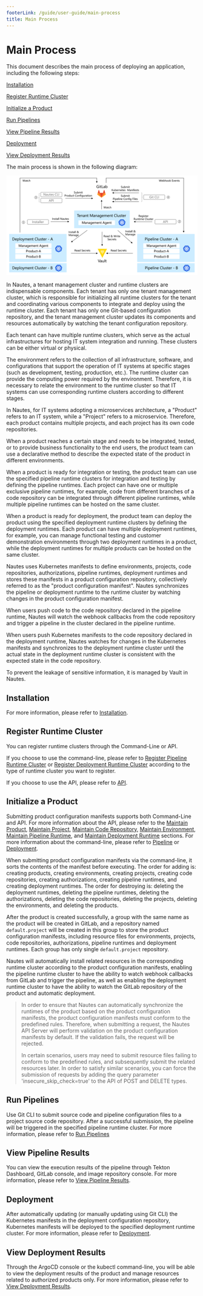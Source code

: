 ```yaml
---
footerLink: /guide/user-guide/main-process
title: Main Process
---
```

# Main Process

This document describes the main process of deploying an application, including the following steps:

[Installation](#installation)

[Register Runtime Cluster](#register-runtime-cluster)

[Initialize a Product](#initialize-a-product)

[Run Pipelines](#run-pipelines)

[View Pipeline Results](#view-pipeline-results)

[Deployment](#deployment)

[View Deployment Results](#view-deployment-results)

The main process is shown in the following diagram:

![directive syntax graph](./../images/user-guide-overview-1.png)

In Nautes, a tenant management cluster and runtime clusters are indispensable components. Each tenant has only one tenant management cluster, which is responsible for initializing all runtime clusters for the tenant and coordinating various components to integrate and deploy using the runtime cluster. Each tenant has only one Git-based configuration repository, and the tenant management cluster updates its components and resources automatically by watching the tenant configuration repository.

Each tenant can have multiple runtime clusters, which serve as the actual infrastructures for hosting IT system integration and running. These clusters can be either virtual or physical.

The environment refers to the collection of all infrastructure, software, and configurations that support the operation of IT systems at specific stages (such as development, testing, production, etc.). The runtime cluster can provide the computing power required by the environment. Therefore, it is necessary to relate the environment to the runtime cluster so that IT systems can use corresponding runtime clusters according to different stages.

In Nautes, for IT systems adopting a microservices architecture, a "Product" refers to an IT system, while a "Project" refers to a microservice. Therefore, each product contains multiple projects, and each project has its own code repositories.

When a product reaches a certain stage and needs to be integrated, tested, or to provide business functionality to the end users, the product team can use a declarative method to describe the expected state of the product in different environments.

When a product is ready for integration or testing, the product team can use the specified pipeline runtime clusters for integration and testing by defining the pipeline runtimes. Each project can have one or multiple exclusive pipeline runtimes, for example, code from different branches of a code repository can be integrated through different pipeline runtimes, while multiple pipeline runtimes can be hosted on the same cluster.

When a product is ready for deployment, the product team can deploy the product using the specified deployment runtime clusters by defining the deployment runtimes. Each product can have multiple deployment runtimes, for example, you can manage functional testing and customer demonstration environments through two deployment runtimes in a product, while the deployment runtimes for multiple products can be hosted on the same cluster.

Nautes uses Kubernetes manifests to define environments, projects, code repositories, authorizations, pipeline runtimes, deployment runtimes and stores these manifests in a product configuration repository, collectively referred to as the "product configuration manifest". Nautes synchronizes the pipeline or deployment runtime to the runtime cluster by watching changes in the product configuration manifest.

When users push code to the code repository declared in the pipeline runtime, Nautes will watch the webhook callbacks from the code repository and trigger a pipeline in the cluster declared in the pipeline runtime.

When users push Kubernetes manifests to the code repository declared in the deployment runtime, Nautes watches for changes in the Kubernetes manifests and synchronizes to the deployment runtime cluster until the actual state in the deployment runtime cluster is consistent with the expected state in the code repository.

To prevent the leakage of sensitive information, it is managed by Vault in Nautes.

## Installation

For more information, please refer to [Installation](installation.md).

## Register Runtime Cluster

You can register runtime clusters through the Command-Line or API.

If you choose to use the command-line, please refer to [Register Pipeline Runtime Cluster](run-a-pipeline.md#register-runtime-cluster) or [Register Deployment Runtime Cluster](deploy-an-application.md#register-runtime-cluster) according to the type of runtime cluster you want to register.

If you choose to use the API, please refer to [API](cluster.md).

## Initialize a Product

Submitting product configuration manifests supports both Command-Line and API. For more information about the API, please refer to the [Maintain Product](product.md), [Maintain Project](project.md), [Maintain Code Repository](code-repo.md), [Maintain Environment](environment.md), [Maintain Pipeline Runtime](pipeline-runtime.md), and [Maintain Deployment Runtime](deployment-runtime.md) sections. For more information about the command-line, please refer to [Pipeline](run-a-pipeline.md#initialize-a-product) or [Deployment](deploy-an-application.md#initialize-a-product).

When submitting product configuration manifests via the command-line, it sorts the contents of the manifest before executing. The order for adding is: creating products, creating environments, creating projects, creating code repositories, creating authorizations, creating pipeline runtimes, and creating deployment runtimes. The order for destroying is: deleting the deployment runtimes, deleting the pipeline runtimes, deleting the authorizations, deleting the code repositories, deleting the projects, deleting the environments, and deleting the products.

After the product is created successfully, a group with the same name as the product will be created in GitLab, and a repository named `default.project` will be created in this group to store the product configuration manifests, including resource files for environments, projects, code repositories, authorizations, pipeline runtimes and deployment runtimes. Each group has only single `default.project` repository.

Nautes will automatically install related resources in the corresponding runtime cluster according to the product configuration manifests, enabling the pipeline runtime cluster to have the ability to watch webhook callbacks from GitLab and trigger the pipeline, as well as enabling the deployment runtime cluster to have the ability to watch the GitLab repository of the product and automatic deployment.

> In order to ensure that Nautes can automatically synchronize the runtimes of the product based on the product configuration manifests, the product configuration manifests must conform to the predefined rules. Therefore, when submitting a request, the Nautes API Server will perform validation on the product configuration manifests by default. If the validation fails, the request will be rejected.
>
> In certain scenarios, users may need to submit resource files failing to conform to the predefined rules, and subsequently submit the related resources later. In order to satisfy similar scenarios, you can force the submission of requests by adding the query parameter 'insecure_skip_check=true' to the API of POST and DELETE types.

## Run Pipelines

Use Git CLI to submit source code and pipeline configuration files to a project source code repository. After a successful submission, the pipeline will be triggered in the specified pipeline runtime cluster. For more information, please refer to [Run Pipelines](run-a-pipeline.md#run-pipelines)

## View Pipeline Results

You can view the execution results of the pipeline through Tekton Dashboard, GitLab console, and image repository console. For more information, please refer to [View Pipeline Results](pipeline-results.md).

## Deployment

After automatically updating (or manually updating using Git CLI) the Kubernetes manifests in the deployment configuration repository, Kubernetes manifests will be deployed to the specified deployment runtime cluster. For more information, please refer to [Deployment](deploy-an-application.md#deployment).

## View Deployment Results

Through the ArgoCD console or the kubectl command-line, you will be able to view the deployment results of the product and manage resources related to authorized products only. For more information, please refer to [View Deployment Results](deployment-results.md).

